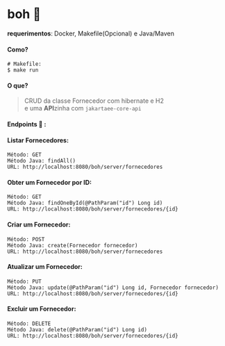 # boh :rice_cracker:
**requerimentos**: Docker, Makefile(Opcional) e Java/Maven

#### Como?

    # Makefile:
    $ make run

#### O que?
> CRUD da classe Fornecedor com hibernate e H2  
> e uma **API**zinha com `jakartaee-core-api`

  

#### Endpoints :city_sunset: :
#### Listar Fornecedores:

    Método: GET
    Método Java: findAll()
    URL: http://localhost:8080/boh/server/fornecedores

#### Obter um Fornecedor por ID:

    Método: GET
    Método Java: findOneById(@PathParam("id") Long id)
    URL: http://localhost:8080/boh/server/fornecedores/{id}

#### Criar um Fornecedor:

    Método: POST
    Método Java: create(Fornecedor fornecedor)
    URL: http://localhost:8080/boh/server/fornecedores

#### Atualizar um Fornecedor:

    Método: PUT
    Método Java: update(@PathParam("id") Long id, Fornecedor fornecedor)
    URL: http://localhost:8080/boh/server/fornecedores/{id}

#### Excluir um Fornecedor:

    Método: DELETE
    Método Java: delete(@PathParam("id") Long id)
    URL: http://localhost:8080/boh/server/fornecedores/{id}

